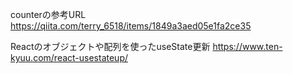 counterの参考URL
https://qiita.com/terry_6518/items/1849a3aed05e1fa2ce35

Reactのオブジェクトや配列を使ったuseState更新
https://www.ten-kyuu.com/react-usestateup/